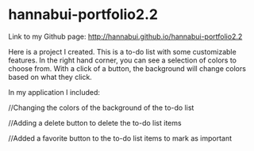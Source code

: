 # hannabui-portfolio2.2

Link to my Github page: http://hannabui.github.io/hannabui-portfolio2.2

Here is a project I created. This is a to-do list with some customizable features.
In the right hand corner, you can see a selection of colors to choose from. With a click
of a button, the background will change colors based on what they click.

In my application I included:

//Changing the colors of the background of the to-do list

//Adding a delete button to delete the to-do list items

//Added a favorite button to the to-do list items to mark as important
